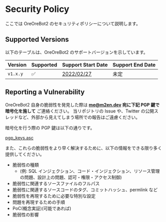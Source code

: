 # Security Policy

ここでは OreOreBot2 のセキュリティポリシーについて説明します。

## Supported Versions

以下のテーブルは、OreOreBot2 のサポートバージョンを示しています。

| Version  | Supported | Support Start Date                                                        | Support End Date |
| -------- | --------- | ------------------------------------------------------------------------- | ---------------- |
| `v1.x.y` | ✅        | [2022/02/27](https://github.com/approvers/OreOreBot2/releases/tag/v1.0.0) | 未定             |

## Reporting a Vulnerability

OreOreBot2 自身の脆弱性を発見した際は **[me@m2en.dev](mailto:me@m2en.dev) 宛に下記 PGP 鍵で暗号化を施して** ご連絡ください。
当リポジトリの Issue や、Twitter の公開スレッドなど、外部から見えてしまう場所での報告はご遠慮ください。

暗号化を行う際の PGP 鍵は以下の通りです。

[pgp_keys.asc](https://keybase.io/merunno/pgp_keys.asc?fingerprint=6e23c654c587e55dfafa8d4715db72f06f2acc5c)

また、これらの脆弱性をより早く解決するために、以下の情報をできる限り多く提供してください。

- 脆弱性の種類
  - (例: SQL インジェクション、コード・インジェクション、リソース管理の問題、設計上の問題、認可・権限・アクセス制御)
- 脆弱性に関連するソースファイルのフルパス
- 脆弱性に関連するソースコードのタグ、コミットハッシュ、permlink など
- 脆弱性を再現するために必要な特別な設定
- 問題を再現するための手順
- PoC(概念実証)(可能であれば)
- 脆弱性の影響
